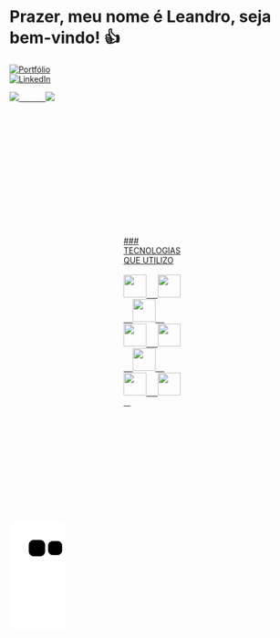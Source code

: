 # Prazer, meu nome é Leandro, seja bem-vindo! 👍 
<a href="https://leandrolaureanod.github.io/Portfolio-Leandro/" rel="nofollow"><img src="https://camo.githubusercontent.com/c873e86c083c071c7fd068a17ab549b763fad7088681d6d831f68b32a4305b3a/68747470733a2f2f696d672e736869656c64732e696f2f62616467652f776562736974652d3030303030303f7374796c653d666f722d7468652d6261646765266c6f676f3d41626f75742e6d65266c6f676f436f6c6f723d7768697465" alt="Portfólio" data-canonical-src="https://img.shields.io/badge/website-000000?style=for-the-badge&amp;logo=About.me&amp;logoColor=white" style="max-width: 100%; display:flex;"></a>
<a href="https://linkedin.com/in/leandro-laureano-durães-625308101/" rel="nofollow"><img src="https://camo.githubusercontent.com/a80d00f23720d0bc9f55481cfcd77ab79e141606829cf16ec43f8cacc7741e46/68747470733a2f2f696d672e736869656c64732e696f2f62616467652f4c696e6b6564496e2d3030373742353f7374796c653d666f722d7468652d6261646765266c6f676f3d6c696e6b6564696e266c6f676f436f6c6f723d7768697465" alt="LinkedIn" data-canonical-src="https://img.shields.io/badge/LinkedIn-0077B5?style=for-the-badge&amp;logo=linkedin&amp;logoColor=white" style="max-width: 100%;" padding-left="10"></a>

<div>
<a href="https://github.com/LeandroLaureanoD">
 <img height="180em" src="https://github-readme-stats.vercel.app/api/top-langs/?username=leandrolaureanod&layout=compact"/>   
 &nbsp; &nbsp; &nbsp;&nbsp; &nbsp; &nbsp;
 <img height="180em" src="https://github-readme-stats.vercel.app/api?username=leandrolaureanod&show_icons=true"/>
</div><br><br>

<div  style="margin: 200px">
 ### TECNOLOGIAS QUE UTILIZO <br><br>
 <a href="https://github.com/leandrolaureanod">
 <img src="https://cdn.jsdelivr.net/gh/devicons/devicon/icons/html5/html5-original.svg" width="40" height="40" /> &nbsp; &nbsp;        
 <img src="https://cdn.jsdelivr.net/gh/devicons/devicon/icons/css3/css3-original.svg" width="40" height="40" /> &nbsp; &nbsp; 
 <img src="https://cdn.jsdelivr.net/gh/devicons/devicon/icons/java/java-original.svg" width="40" height="40" /> &nbsp; &nbsp; 
 <img src="https://cdn.jsdelivr.net/gh/devicons/devicon/icons/javascript/javascript-original.svg" width="40" height="40" /> &nbsp; &nbsp; 
 <img src="https://cdn.jsdelivr.net/gh/devicons/devicon/icons/typescript/typescript-original.svg" width="40" height="40" /> &nbsp; &nbsp; 
 <img src="https://cdn.jsdelivr.net/gh/devicons/devicon/icons/angularjs/angularjs-original.svg" width="40" height="40" /> &nbsp; &nbsp; 
 <img src="https://cdn.jsdelivr.net/gh/devicons/devicon/icons/postgresql/postgresql-original.svg" width="40" height="40" /> &nbsp; &nbsp; 
 <img src="https://cdn.jsdelivr.net/gh/devicons/devicon/icons/jenkins/jenkins-original.svg" width="40" height="40" /> &nbsp; &nbsp; 
</div>
 
![Snake animation](https://github.com/leandrolaureanod/leandrolaureanod/blob/output/github-contribution-grid-snake.svg)
